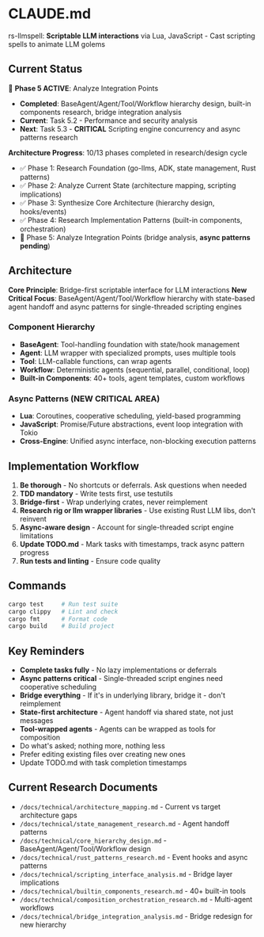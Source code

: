 # CLAUDE.md

rs-llmspell: **Scriptable LLM interactions** via Lua, JavaScript - Cast scripting spells to animate LLM golems

## Current Status

🚧 **Phase 5 ACTIVE**: Analyze Integration Points
- **Completed**: BaseAgent/Agent/Tool/Workflow hierarchy design, built-in components research, bridge integration analysis
- **Current**: Task 5.2 - Performance and security analysis 
- **Next**: Task 5.3 - **CRITICAL** Scripting engine concurrency and async patterns research

**Architecture Progress**: 10/13 phases completed in research/design cycle
- ✅ Phase 1: Research Foundation (go-llms, ADK, state management, Rust patterns)
- ✅ Phase 2: Analyze Current State (architecture mapping, scripting implications)  
- ✅ Phase 3: Synthesize Core Architecture (hierarchy design, hooks/events)
- ✅ Phase 4: Research Implementation Patterns (built-in components, orchestration)
- 🚧 Phase 5: Analyze Integration Points (bridge analysis, **async patterns pending**)

## Architecture

**Core Principle**: Bridge-first scriptable interface for LLM interactions
**New Critical Focus**: BaseAgent/Agent/Tool/Workflow hierarchy with state-based agent handoff and async patterns for single-threaded scripting engines

### Component Hierarchy
- **BaseAgent**: Tool-handling foundation with state/hook management
- **Agent**: LLM wrapper with specialized prompts, uses multiple tools  
- **Tool**: LLM-callable functions, can wrap agents
- **Workflow**: Deterministic agents (sequential, parallel, conditional, loop)
- **Built-in Components**: 40+ tools, agent templates, custom workflows

### Async Patterns (NEW CRITICAL AREA)
- **Lua**: Coroutines, cooperative scheduling, yield-based programming
- **JavaScript**: Promise/Future abstractions, event loop integration with Tokio
- **Cross-Engine**: Unified async interface, non-blocking execution patterns

## Implementation Workflow

1. **Be thorough** - No shortcuts or deferrals. Ask questions when needed
2. **TDD mandatory** - Write tests first, use testutils  
3. **Bridge-first** - Wrap underlying crates, never reimplement
4. **Research rig or llm wrapper libraries** - Use existing Rust LLM libs, don't reinvent
5. **Async-aware design** - Account for single-threaded script engine limitations
6. **Update TODO.md** - Mark tasks with timestamps, track async pattern progress
7. **Run tests and linting** - Ensure code quality

## Commands

```bash
cargo test     # Run test suite
cargo clippy   # Lint and check
cargo fmt      # Format code  
cargo build    # Build project
```

## Key Reminders

- **Complete tasks fully** - No lazy implementations or deferrals
- **Async patterns critical** - Single-threaded script engines need cooperative scheduling
- **Bridge everything** - If it's in underlying library, bridge it - don't reimplement
- **State-first architecture** - Agent handoff via shared state, not just messages
- **Tool-wrapped agents** - Agents can be wrapped as tools for composition
- Do what's asked; nothing more, nothing less
- Prefer editing existing files over creating new ones
- Update TODO.md with task completion timestamps

## Current Research Documents

- `/docs/technical/architecture_mapping.md` - Current vs target architecture gaps
- `/docs/technical/state_management_research.md` - Agent handoff patterns
- `/docs/technical/core_hierarchy_design.md` - BaseAgent/Agent/Tool/Workflow design  
- `/docs/technical/rust_patterns_research.md` - Event hooks and async patterns
- `/docs/technical/scripting_interface_analysis.md` - Bridge layer implications
- `/docs/technical/builtin_components_research.md` - 40+ built-in tools
- `/docs/technical/composition_orchestration_research.md` - Multi-agent workflows
- `/docs/technical/bridge_integration_analysis.md` - Bridge redesign for new hierarchy
